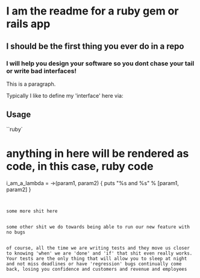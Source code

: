 # I am the readme for a ruby gem or rails app
## I should be the first thing you ever do in a repo
### I will help you design your software so you dont chase your tail or write bad interfaces!

This is a paragraph.

Typically I like to define my 'interface' here via:

## Usage

``ruby`
# anything in here will be rendered as code, in this case, ruby code

i_am_a_lambda = ->(param1, param2) {
  puts "%s and %s" % [param1, param2]
}
```


some more shit here


some other shit we do towards being able to run our new feature with no bugs


of course, all the time we are writing tests and they move us closer to knowing 'when' we are 'done' and 'if' that shit even really works. Your tests are the only thing that will allow you to sleep at night and not miss deadlines or have 'regression' bugs continually come back, losing you confidence and customers and revenue and employees
